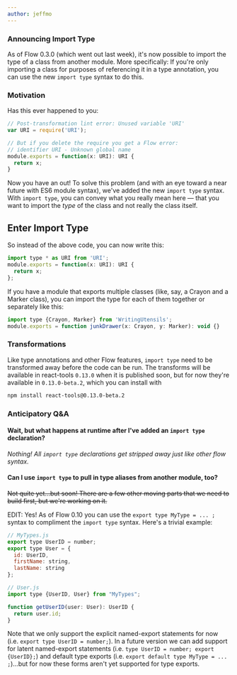```yaml
---
author: jeffmo 
---
```


### Announcing Import Type

As of Flow 0.3.0 (which went out last week), it's now possible to import the type of a class from another module. More specifically: If you're only importing a class for purposes of referencing it in a type annotation, you can use the new `import type` syntax to do this.

### Motivation

Has this ever happened to you:

```JavaScript
// Post-transformation lint error: Unused variable 'URI'
var URI = require('URI');

// But if you delete the require you get a Flow error: 
// identifier URI - Unknown global name
module.exports = function(x: URI): URI {
  return x;
}
```

Now you have an out! To solve this problem (and with an eye toward a near future with ES6 module syntax), we've added the new `import type` syntax.  With `import type`, you can convey what you really mean here — that you want to import the *type* of the class and not really the class itself.

<!--truncate-->

## Enter Import Type

So instead of the above code, you can now write this:

```JavaScript
import type * as URI from 'URI';
module.exports = function(x: URI): URI { 
  return x; 
};
```

If you have a module that exports multiple classes (like, say, a Crayon and a Marker class), you can import the type for each of them together or separately like this:

```JavaScript
import type {Crayon, Marker} from 'WritingUtensils';
module.exports = function junkDrawer(x: Crayon, y: Marker): void {}
```

### Transformations

Like type annotations and other Flow features, `import type` need to be transformed away before the code can be run. The transforms will be available in react-tools `0.13.0` when it is published soon, but for now they're available in `0.13.0-beta.2`, which you can install with 

```bash
npm install react-tools@0.13.0-beta.2
```

### Anticipatory Q&A

#### **Wait, but what happens at runtime after I've added an `import type` declaration?**
*Nothing! All `import type` declarations get stripped away just like other flow syntax.*

#### **Can I use `import type` to pull in type aliases from another module, too?**
<del>Not quite yet...but soon! There are a few other moving parts that we need to build first, but we're working on it.</del>

EDIT: Yes! As of Flow 0.10 you can use the `export type MyType = ... ;` syntax to compliment the `import type` syntax. Here's a trivial example:

```javascript
// MyTypes.js
export type UserID = number;
export type User = {
  id: UserID,
  firstName: string,
  lastName: string
};
```

```javascript
// User.js
import type {UserID, User} from "MyTypes";

function getUserID(user: User): UserID {
  return user.id;
}
```

Note that we only support the explicit named-export statements for now (i.e. `export type UserID = number;`). In a future version we can add support for latent named-export statements (i.e. `type UserID = number; export {UserID};`) and default type exports (i.e.  `export default type MyType = ... ;`)...but for now these forms aren't yet supported for type exports.
